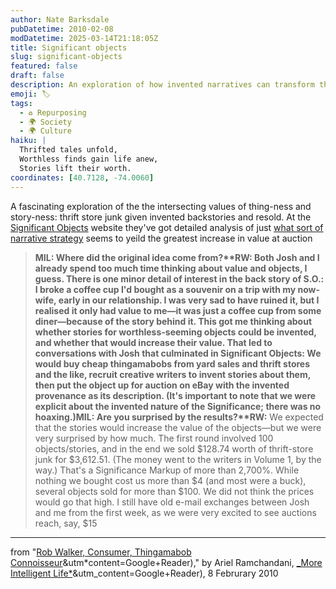 ```yaml
---
author: Nate Barksdale
pubDatetime: 2010-02-08
modDatetime: 2025-03-14T21:18:05Z
title: Significant objects
slug: significant-objects
featured: false
draft: false
description: An exploration of how invented narratives can transform thrift store finds into valuable treasures.
emoji: 🏷️
tags:
  - ♻️ Repurposing
  - 🌍 Society
  - 🌍 Culture
haiku: |
  Thrifted tales unfold,  
  Worthless finds gain life anew,  
  Stories lift their worth.
coordinates: [40.7128, -74.0060]
---
```


A fascinating exploration of the the intersecting values of thing-ness and story-ness: thrift store junk given invented backstories and resold. At the [Significant Objects](http://significantobjects.com/) website they've got detailed analysis of just [what sort of narrative strategy](http://significantobjects.com/2010/02/04/which-exposition-strategy-adds-the-most-value/) seems to yeild the greatest increase in value at auction

> **MIL: Where did the original idea come from?\*\***RW:** Both Josh and I already spend too much time thinking about value and objects, I guess. There is one minor detail of interest in the back story of S.O.: I broke a coffee cup I'd bought as a souvenir on a trip with my now-wife, early in our relationship. I was very sad to have ruined it, but I realised it only had value to me—it was just a coffee cup from some diner—because of the story behind it. This got me thinking about whether stories for worthless-seeming objects could be invented, and whether that would increase their value. That led to conversations with Josh that culminated in Significant Objects: We would buy cheap thingamabobs from yard sales and thrift stores and the like, recruit creative writers to invent stories about them, then put the object up for auction on eBay with the invented provenance as its description. (It's important to note that we were explicit about the invented nature of the Significance; there was no hoaxing.)**MIL: Are you surprised by the results?\***\*RW:** We expected that the stories would increase the value of the objects—but we were very surprised by how much. The first round involved 100 objects/stories, and in the end we sold $128.74 worth of thrift-store junk for $3,612.51. (The money went to the writers in Volume 1, by the way.) That's a Significance Markup of more than 2,700%. While nothing we bought cost us more than $4 (and most were a buck), several objects sold for more than $100. We did not think the prices would go that high. I still have old e-mail exchanges between Josh and me from the first week, as we were very excited to see auctions reach, say, $15

---

from "[Rob Walker, Consumer, Thingamabob Connoisseur](https://www.google.com/search?q=%22Rob%20Walker%2C%20Consumer%2C%20Thingamabob%20Connoisseur%22%20moreintelligentlife.com)&utm*content=Google+Reader)," by Ariel Ramchandani, [\_More Intelligent Life*](https://www.google.com/search?q=%22_More%20Intelligent%20Life_%22%20moreintelligentlife.com)&utm_content=Google+Reader), 8 Februrary 2010
